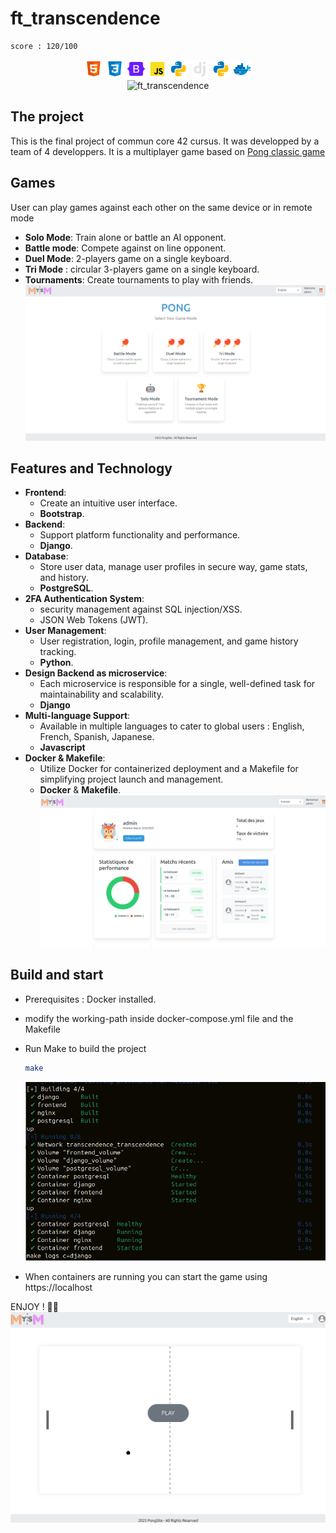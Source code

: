 # ft_transcendence
```
score : 120/100
```
<div align="center">
	<code><img width="30" src="https://github.com/souelgha/images/blob/main/icons8-html-48.png" alt="HTML" title="HTML"/></code>
	<code><img width="30" src="https://github.com/souelgha/images/blob/main/icons8-css3-48.png" alt="CSS" title="CSS"/></code>
	<code><img width="30" src="https://github.com/souelgha/images/blob/main/icons8-bootstrap-48.png" alt="Bootstrap" title="Bootstrap"/></code>
	<code><img width="30" src="https://github.com/souelgha/images/blob/main/icons8-js-48.png" alt="JavaScript" title="JavaScript"/></code>
	<code><img width="30" src="https://github.com/souelgha/images/blob/main/icons8-python-48.png" alt="Python" title="Python"/></code>
	<code><img width="30" src="https://github.com/souelgha/images/blob/main/icons8-django-48.png" alt="Django" title="Django"/></code>
	<code><img width="30" src="https://github.com/souelgha/images/blob/main/icons8-python-48.png" alt="PostgreSQL" title="PostgreSQL"/></code>
  <code><img width="30" src="https://github.com/souelgha/images/blob/main/icons8-docker-48.png" alt="Docker" title="Docker"/></code>
 
</div>
<div align="center">
<img src="https://github.com/souelgha/42_ft_transcendance/blob/main/accueil.png" alt="ft_transcendence" width="500"/>
</div>

## The project
This is the final project of commun core 42 cursus. It was developped by a team of 4 developpers. It is a multiplayer game based on [Pong classic game](https://www.ponggame.org/)

## Games
User can play games against each other on the same device or in remote mode
- **Solo Mode**: Train alone or battle an AI opponent.
- **Battle mode**: Compete against on line opponent.
- **Duel Mode**: 2-players game on a single keyboard.
- **Tri Mode** : circular 3-players game on a single keyboard.
- **Tournaments**: Create tournaments to play with friends.
![apercu](/pong-selec.png)
	
## Features and Technology
- **Frontend**:
  	- Create an intuitive user interface.
  	- **Bootstrap**.
- **Backend**: 
	- Support platform functionality and performance.
   	- **Django**.  
- **Database**: 	
 	- Store user data, manage user profiles in secure way, game stats, and history.
	- **PostgreSQL**.
- **2FA Authentication System**:
  	- security management against SQL injection/XSS.
  	- JSON Web Tokens (JWT).
- **User Management**: 
	- User registration, login, profile management, and game history tracking.
   	- **Python**.
- **Design Backend as microservice**:
  	- Each microservice is responsible for a single, well-defined task for maintainability and scalability.
  	-  **Django**
- **Multi-language Support**: 
  	- Available in multiple languages to cater to global users : English, French, Spanish, Japanese.
  	- **Javascript**
- **Docker & Makefile**:
  	- Utilize Docker for containerized deployment and a Makefile for simplifying project launch and management.
  	- **Docker** & **Makefile**.
![apercu](/profile.png)

## Build and start
- Prerequisites : Docker installed.
- modify the working-path inside docker-compose.yml file and the Makefile
- Run Make to build the project
  ``` bash
  make
  ```
  ![apercu](/docker%20running.png)
  
- When containers are running you can start the game using https://localhost

ENJOY ! 🚀🥳 ![apercu](/start.png)




